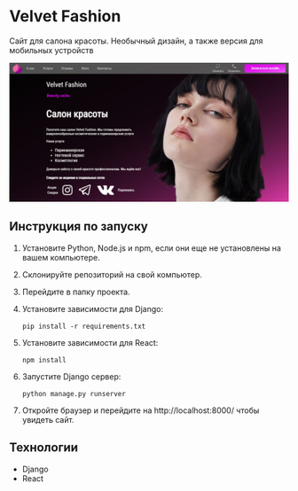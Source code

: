 # Velvet Fashion

Сайт для салона красоты. Необычный дизайн, а также версия для мобильных устройств 

![](./VelvetFashion/static/screen.png)


## Инструкция по запуску

1. Установите Python, Node.js и npm, если они еще не установлены на вашем компьютере.
2. Склонируйте репозиторий на свой компьютер.
3. Перейдите в папку проекта.
4. Установите зависимости для Django:
   
   ```
   pip install -r requirements.txt
   ```

5. Установите зависимости для React:
   
   ```
   npm install
   ```

6. Запустите Django сервер:
   
   ```
   python manage.py runserver
   ```

7.  Откройте браузер и перейдите на http://localhost:8000/ чтобы увидеть сайт.

## Технологии

- Django
- React